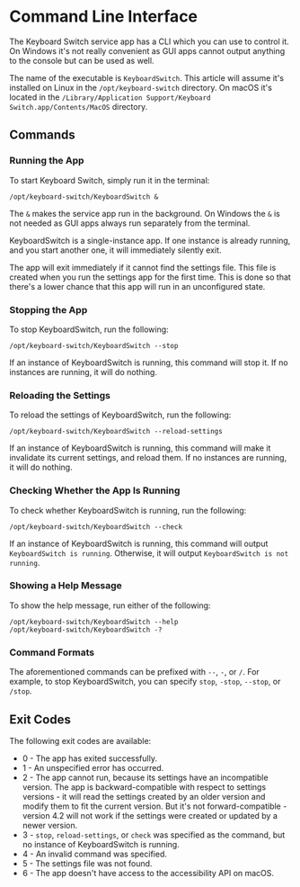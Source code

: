# Command Line Interface

The Keyboard Switch service app has a CLI which you can use to control it. On Windows it's not really convenient as GUI apps cannot output anything to the console but can be used as well.

The name of the executable is `KeyboardSwitch`. This article will assume it's installed on Linux in the `/opt/keyboard-switch` directory. On macOS it's located in the `/Library/Application Support/Keyboard Switch.app/Contents/MacOS` directory.

## Commands

### Running the App

To start Keyboard Switch, simply run it in the terminal:

```
/opt/keyboard-switch/KeyboardSwitch &
```

The `&` makes the service app run in the background. On Windows the `&` is not needed as GUI apps always run separately from the terminal.

KeyboardSwitch is a single-instance app. If one instance is already running, and you start another one, it will immediately silently exit.

The app will exit immediately if it cannot find the settings file. This file is created when you run the settings app for the first time. This is done so that there's a lower chance that this app will run in an unconfigured state.

### Stopping the App

To stop KeyboardSwitch, run the following:

```
/opt/keyboard-switch/KeyboardSwitch --stop
```

If an instance of KeyboardSwitch is running, this command will stop it. If no instances are running, it will do nothing.

### Reloading the Settings

To reload the settings of KeyboardSwitch, run the following:

```
/opt/keyboard-switch/KeyboardSwitch --reload-settings
```

If an instance of KeyboardSwitch is running, this command will make it invalidate its current settings, and reload them. If no instances are running, it will do nothing.

### Checking Whether the App Is Running

To check whether KeyboardSwitch is running, run the following:

```
/opt/keyboard-switch/KeyboardSwitch --check
```

If an instance of KeyboardSwitch is running, this command will output `KeyboardSwitch is running`. Otherwise, it will output `KeyboardSwitch is not running`.

### Showing a Help Message

To show the help message, run either of the following:

```
/opt/keyboard-switch/KeyboardSwitch --help
/opt/keyboard-switch/KeyboardSwitch -?
```

### Command Formats

The aforementioned commands can be prefixed with `--`, `-`, or `/`. For example, to stop KeyboardSwitch, you can specify `stop`, `-stop`, `--stop`, or `/stop`.

## Exit Codes

The following exit codes are available:

* 0 - The app has exited successfully.
* 1 - An unspecified error has occurred.
* 2 - The app cannot run, because its settings have an incompatible version. The app is backward-compatible with respect to settings versions - it will read the settings created by an older version and modify them to fit the current version. But it's not forward-compatible - version 4.2 will not work if the settings were created or updated by a newer version.
* 3 - `stop`, `reload-settings`, or `check` was specified as the command, but no instance of KeyboardSwitch is running.
* 4 - An invalid command was specified.
* 5 - The settings file was not found.
* 6 - The app doesn't have access to the accessibility API on macOS.
